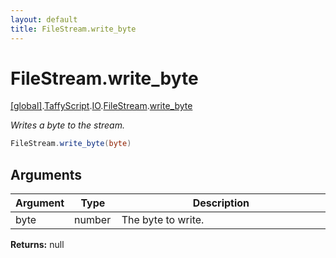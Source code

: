 ```yaml
---
layout: default
title: FileStream.write_byte
---
```


# FileStream.write_byte

[\[global\]]({{site.baseurl}}/docs/).[TaffyScript]({{site.baseurl}}/docs/TaffyScript/).[IO]({{site.baseurl}}/docs/TaffyScript/IO/).[FileStream]({{site.baseurl}}/docs/TaffyScript/IO/FileStream/).[write_byte]({{site.baseurl}}/docs/TaffyScript/IO/FileStream/write_byte/)

_Writes a byte to the stream._

```cs
FileStream.write_byte(byte)
```

## Arguments

<table>
  <col width="15%">
  <col width="15%">
  <thead>
    <tr>
      <th>Argument</th>
      <th>Type</th>
      <th>Description</th>
    </tr>
  </thead>
  <tbody>
    <tr>
      <td>byte</td>
      <td>number</td>
      <td>The byte to write.</td>
    </tr>
  </tbody>
</table>

**Returns:** null

